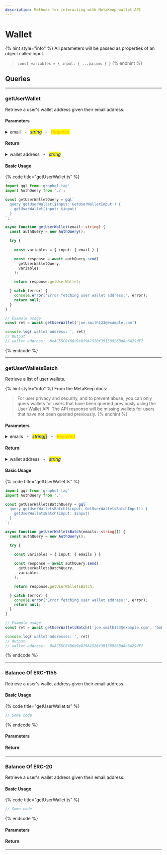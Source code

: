 ```yaml
---
description: Methods for interacting with MetaKeep wallet API.
---
```


# Wallet

{% hint style="info" %}
All parameters will be passed as properties of an object called input.

> `const variables = { input: { ...params } }`
{% endhint %}

## Queries

***

<!--  -->
<!--  -->
<!--  -->
### getUserWallet

Retrieve a user's wallet address given their email address.

#### Parameters

<details>

<summary>email&nbsp;&nbsp;&nbsp;-&nbsp;&nbsp;&nbsp;<em><mark style="color:blue;">string</mark></em>&nbsp;&nbsp;&nbsp;-&nbsp;&nbsp;&nbsp;<mark style="color:orange;">Required</mark></summary>

The email address of the user.

Example: `joe.smith123@example.com`

</details>

#### Return

<details>

<summary>wallet address&nbsp;&nbsp;&nbsp;-&nbsp;&nbsp;&nbsp;<em><mark style="color:blue;">string</mark></em></summary>

The wallet address for the given email address.

Example: `0x123abc456def789ghi012jkl345mno678pqrs90t`

</details>

#### Basic Usage

{% code title="getUserWallet.ts" %}
```typescript
import gql from 'graphql-tag'
import AuthQuery from './';

const getUserWalletQuery = gql`
  query getUserWallet($input: GetUserWalletInput!) {
    getUserWallet(input: $input)
  }
`;

async function getUserWallet(email: string) {
  const authQuery = new AuthQuery();

  try {
  
    const variables = { input: { email } }

    const response = await authQuery.send(
      getUserWalletQuery,
      variables
    );

    return response.getUserWallet;

  } catch (error) {
    console.error('Error fetching user wallet address:', error);
    return null;
  }
}

// Example usage
const ret = await getUserWallet('joe.smith123@example.com')

console.log('wallet address: ', ret)
// Output
// wallet address:  0xAC55C8f86e9eDf9A1520f39158926Bd8c6A29dF7

```
{% endcode %}

***

<!--  -->
<!--  -->
<!--  -->
### getUserWalletsBatch

Retrieve a list of user wallets.

{% hint style="info" %}
From the MetaKeep docs:
> For user privacy and security, and to prevent abuse, you can only query wallets for users that have been queried previously using the User Wallet API. The API response will be missing wallets for users that have not been queried previously.
{% endhint %}

#### Parameters

<details>

<summary>emails&nbsp;&nbsp;&nbsp;-&nbsp;&nbsp;&nbsp;<em><mark style="color:blue;">string[]</mark></em>&nbsp;&nbsp;&nbsp;-&nbsp;&nbsp;&nbsp;<mark style="color:orange;">Required</mark></summary>

An array of email addresses.

Example: [`joe.smith123@example.com`]

</details>

#### Return

<details>

<summary>wallet address&nbsp;&nbsp;&nbsp;-&nbsp;&nbsp;&nbsp;<em><mark style="color:blue;">string</mark></em></summary>

The wallet address for the given email address.

Example: `0x123abc456def789ghi012jkl345mno678pqrs90t`

</details>

#### Basic Usage

{% code title="getUserWallet.ts" %}
```typescript
import gql from 'graphql-tag'
import AuthQuery from '.';

const getUserWalletsBatchQuery = gql`
  query getUserWalletsBatch($input: GetUserWalletsBatchInput!) {
    getUserWalletsBatch(input: $input)
  }
`;

async function getUserWalletsBatch(emails: string[]) {
  const authQuery = new AuthQuery();

  try {
  
    const variables = { input: { emails } }

    const response = await authQuery.send(
      getUserWalletsBatchQuery,
      variables
    );

    return response.getUserWalletsBatch;

  } catch (error) {
    console.error('Error fetching user wallet address:', error);
    return null;
  }
}

// Example usage
const ret = await getUserWalletsBatch(['joe.smith123@example.com', 'bob.smith123@example.com'])

console.log('wallet addresses: ', ret)
// Output
// wallet address:  0xAC55C8f86e9eDf9A1520f39158926Bd8c6A29dF7

```
{% endcode %}

***

<!--  -->
<!--  -->
<!--  -->
### Balance Of ERC-1155

Retrieve a user's wallet address given their email address.

#### Basic Usage

{% code title="getUserWallet.ts" %}
```typescript
// Some code
```
{% endcode %}

#### Parameters

#### Return

***

<!--  -->
<!--  -->
<!--  -->
### Balance Of ERC-20

Retrieve a user's wallet address given their email address.

#### Basic Usage

{% code title="getUserWallet.ts" %}
```typescript
// Some code
```
{% endcode %}

#### Parameters

#### Return

***
